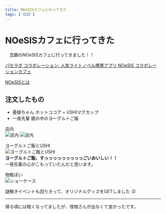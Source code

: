 ```yaml
---
title: NOeSISカフェに行ってきた
tags: ['日記']
---
```

# NOeSISカフェに行ってきた
　念願のNOeSISカフェに行ってきました！！

[パセラボ コラボレーション: 人気ライトノベル携帯アプリ NOeSIS コラボレーションカフェ](http://info.paselabo.tv/2016/07/noesis-b1f.html)  
<!--![](https://3.bp.blogspot.com/-R_MzyNF8Y8s/V4Nc4Fy1ZeI/AAAAAAAAAj0/2TtQAFdKR50YqKgUTyawW1Vqf-G7ljvsQCKgB/s1600/TOP%25E4%25B8%258B%25E7%2594%25BB%25E5%2583%258F.jpg)-->

[NOeSISとは](http://dic.pixiv.net/a/NOeSIS)


## 注文したもの
- 憂姫ちゃん ホットココア + USHIマグカップ
- 一夜先輩 鏡の中のヨーグルトご飯

店内  
![店内](/2016-08-06-visited_NOeSIS_cafe/shop1.png)
![店内](/2016-08-06-visited_NOeSIS_cafe/shop2.png)

ヨーグルトご飯とUSHI  
![ヨーグルトご飯とUSHI](/2016-08-06-visited_NOeSIS_cafe/yoghurt-ushi.png)  
**ヨーグルトご飯、すっっっっっっっっっごいおいしい！！**  
一夜先輩の心がこもっていたんだと思います。

物販ぽい  
![ショーケース](/2016-08-06-visited_NOeSIS_cafe/show-case.png)

謎解きイベントも回りきって、オリジナルグッズをGETしました :D

- - -

帰る頃には暗くなってましたが、怪物さんが出なくて良かったです。

